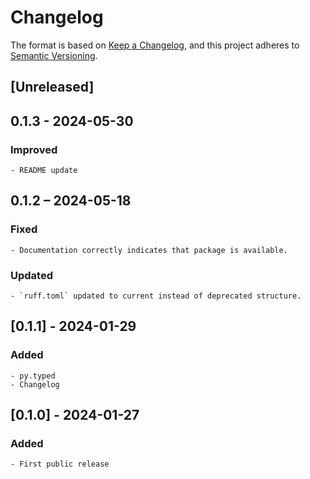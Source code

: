 # Changelog

The format is based on [Keep a Changelog](https://keepachangelog.com/en/1.0.0/),
and this project adheres to [Semantic Versioning](https://semver.org/spec/v2.0.0.html).

## [Unreleased]

## 0.1.3 - 2024-05-30

### Improved

    - README update

## 0.1.2 – 2024-05-18

### Fixed

    - Documentation correctly indicates that package is available.

### Updated

    - `ruff.toml` updated to current instead of deprecated structure.

## [0.1.1] -  2024-01-29

### Added

    - py.typed
    - Changelog
  
## [0.1.0] - 2024-01-27

### Added

    - First public release
  